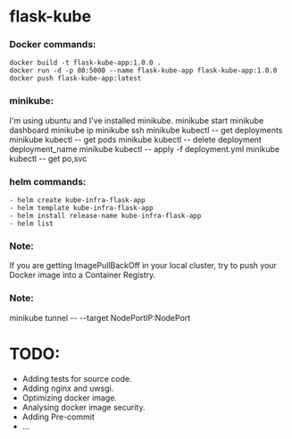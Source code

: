 # flask-kube

### Docker commands:
    docker build -t flask-kube-app:1.0.0 .
    docker run -d -p 80:5000 --name flask-kube-app flask-kube-app:1.0.0
    docker push flask-kube-app:latest

### minikube:
I'm using ubuntu and I've installed minikube.
    minikube start
    minikube dashboard
    minikube ip
    minikube ssh
    minikube kubectl -- get deployments
    minikube kubectl -- get pods
    minikube kubectl -- delete deployment deployment_name
    minikube kubectl -- apply -f deployment.yml
    minikube kubectl -- get po,svc

### helm commands:
    - helm create kube-infra-flask-app
    - helm template kube-infra-flask-app
    - helm install release-name kube-infra-flask-app
    - helm list

### Note:
If you are getting ImagePullBackOff in your local cluster, try to push your Docker image
into a Container Registry.

### Note:
minikube tunnel -- --target NodePortIP:NodePort

# TODO:
- Adding tests for source code.
- Adding nginx and uwsgi. 
- Optimizing docker image.
- Analysing docker image security.
- Adding Pre-commit
- ...
